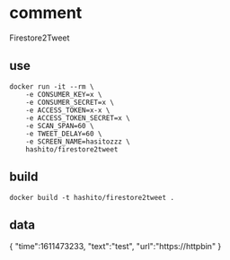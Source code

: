 # comment

Firestore2Tweet

## use
```
docker run -it --rm \
    -e CONSUMER_KEY=x \
    -e CONSUMER_SECRET=x \
    -e ACCESS_TOKEN=x-x \
    -e ACCESS_TOKEN_SECRET=x \
    -e SCAN_SPAN=60 \
    -e TWEET_DELAY=60 \
    -e SCREEN_NAME=hasitozzz \
    hashito/firestore2tweet
```

## build

```
docker build -t hashito/firestore2tweet .
```

## data

{
    "time":1611473233,
    "text":"test",
    "url":"https://httpbin"
}